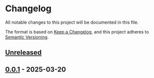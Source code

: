 # Changelog

All notable changes to this project will be documented in this file.

The format is based on [Keep a Changelog](https://keepachangelog.com/en/1.0.0/),
and this project adheres to [Semantic Versioning](https://semver.org/spec/v2.0.0.html).



## [Unreleased]

## [0.0.1] - 2025-03-20



[Unreleased]: https://github.com/giantswarm/cert-manager-bundle/compare/v0.0.1...HEAD
[0.0.1]: https://github.com/giantswarm/cert-manager-bundle/releases/tag/v0.0.1
